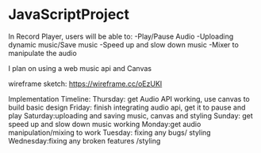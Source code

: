 # JavaScriptProject
In Record Player, users will be able to:
    -Play/Pause Audio
    -Uploading dynamic music/Save music
    -Speed up and slow down music
    -Mixer to manipulate the audio

I plan on using a web music api and Canvas

wireframe sketch: https://wireframe.cc/oEzUKI

Implementation Timeline:
Thursday: get Audio API working, use canvas to build basic design
Friday: finish integrating audio api, get it to pause and play
Saturday:uploading and saving music, canvas and styling
Sunday: get speed up and slow down music working
Monday:get audio manipulation/mixing to work
Tuesday: fixing any bugs/ styling
Wednesday:fixing any broken features /styling